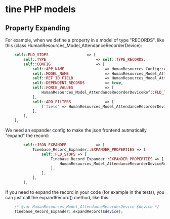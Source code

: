 # tine PHP models

Property Expanding
------

For example, when we define a property in a model of type "RECORDS", like this (class HumanResources_Model_AttendanceRecorderDevice):

~~~ php
    self::FLD_STOPS                 => [
        self::TYPE                      => self::TYPE_RECORDS,
        self::CONFIG                    => [
            self::APP_NAME                  => HumanResources_Config::APP_NAME,
            self::MODEL_NAME                => HumanResources_Model_AttendanceRecorderDeviceRef::MODEL_NAME_PART,
            self::REF_ID_FIELD              => HumanResources_Model_AttendanceRecorderDeviceRef::FLD_PARENT_ID,
            self::DEPENDENT_RECORDS         => true,
            self::FORCE_VALUES              => [
                HumanResources_Model_AttendanceRecorderDeviceRef::FLD_TYPE => self::FLD_STOPS,
            ],
            self::ADD_FILTERS               => [
                ['field' => HumanResources_Model_AttendanceRecorderDeviceRef::FLD_TYPE, 'operator' => 'equals', 'value' => self::FLD_STOPS],
            ],
        ],
    ], 
~~~

We need an expander config to make the json frontend autmatically "expand" the record:

~~~ php
        self::JSON_EXPANDER             => [
            Tinebase_Record_Expander::EXPANDER_PROPERTIES => [
                self::FLD_STOPS => [
                    Tinebase_Record_Expander::EXPANDER_PROPERTIES => [
                        HumanResources_Model_AttendanceRecorderDeviceRef::FLD_DEVICE_ID => [],
                    ],
                ],
            ],
        ],
~~~

If you need to expand the record in your code (for example in the tests), you can just call the expandRecord() method, like this:

~~~ php
    /* @var HumanResources_Model_AttendanceRecorderDevice $device */
    Tinebase_Record_Expander::expandRecord($device);
~~~